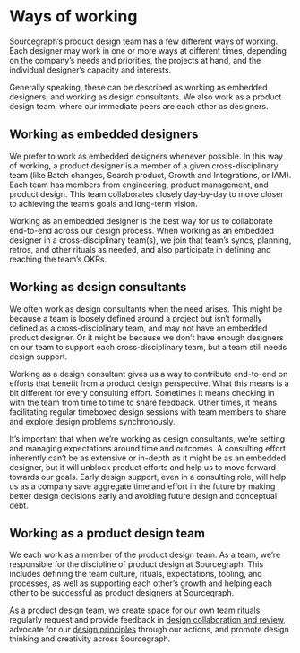 # Ways of working

Sourcegraph’s product design team has a few different ways of working. Each designer may work in one or more ways at different times, depending on the company’s needs and priorities, the projects at hand, and the individual designer’s capacity and interests.

Generally speaking, these can be described as working as embedded designers, and working as design consultants. We also work as a product design team, where our immediate peers are each other as designers.

## Working as embedded designers

We prefer to work as embedded designers whenever possible. In this way of working, a product designer is a member of a given cross-disciplinary team (like Batch changes, Search product, Growth and Integrations, or IAM). Each team has members from engineering, product management, and product design. This team collaborates closely day-by-day to move closer to achieving the team’s goals and long-term vision.

Working as an embedded designer is the best way for us to collaborate end-to-end across our design process.
When working as an embedded designer in a cross-disciplinary team(s), we join that team’s syncs, planning, retros, and other rituals as needed, and also participate in defining and reaching the team’s OKRs.

## Working as design consultants

We often work as design consultants when the need arises. This might be because a team is loosely defined around a project but isn’t formally defined as a cross-disciplinary team, and may not have an embedded product designer. Or it might be because we don’t have enough designers on our team to support each cross-disciplinary team, but a team still needs design support.

Working as a design consultant gives us a way to contribute end-to-end on efforts that benefit from a product design perspective. What this means is a bit different for every consulting effort. Sometimes it means checking in with the team from time to time to share feedback. Other times, it means facilitating regular timeboxed design sessions with team members to share and explore design problems synchronously.

It’s important that when we’re working as design consultants, we’re setting and managing expectations around time and outcomes. A consulting effort inherently can’t be as extensive or in-depth as it might be as an embedded designer, but it will unblock product efforts and help us to move forward towards our goals. Early design support, even in a consulting role, will help us as a company save aggregate time and effort in the future by making better design decisions early and avoiding future design and conceptual debt.

## Working as a product design team

We each work as a member of the product design team. As a team, we’re responsible for the discipline of product design at Sourcegraph. This includes defining the team culture, rituals, expectations, tooling, and processes, as well as supporting each other’s growth and helping each other to be successful as product designers at Sourcegraph.

As a product design team, we create space for our own [team rituals](../team_rituals/index.md), regularly request and provide feedback in [design collaboration and review](../design_collaboration_review/index.md), advocate for our [design principles](../product_design_principles.md) through our actions, and promote design thinking and creativity across Sourcegraph.
